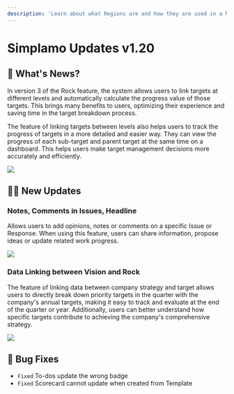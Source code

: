 ```yaml
---
description: 'Learn about what Regions are and how they are used in a Medusa backend. Regions represent at least one country on the Medusa backend.'
---
```


# Simplamo Updates v1.20

## 📢 What's News?
In version 3 of the Rock feature, the system allows users to link targets at different levels and automatically calculate the progress value of those targets. This brings many benefits to users, optimizing their experience and saving time in the target breakdown process.

The feature of linking targets between levels also helps users to track the progress of targets in a more detailed and easier way. They can view the progress of each sub-target and parent target at the same time on a dashboard. This helps users make target management decisions more accurately and efficiently.

![](/img/uploads/1.20-simplamo-07.png)

## 💪🏾 New Updates

### Notes, Comments in Issues, Headline

Allows users to add opinions, notes or comments on a specific Issue or Response. When using this feature, users can share information, propose ideas or update related work progress.

![](/img/uploads/1.20-simplamo-09.png)

### Data Linking between Vision and Rock

The feature of linking data between company strategy and target allows users to directly break down priority targets in the quarter with the company's annual targets, making it easy to track and evaluate at the end of the quarter or year. Additionally, users can better understand how specific targets contribute to achieving the company's comprehensive strategy.

![](/img/uploads/1.20-simplamo-08.png)

## 🐞 Bug Fixes
- `Fixed` To-dos update the wrong badge
- `Fixed` Scorecard cannot update when created from Template
